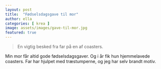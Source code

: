 ```yaml
---
layout: post
title:  "Fødselsdagsgave til mor"
author: ella
categories: [ krea ]
image: assets/images/gave-til-mor.jpg
featured: true
---
```


> En vigtig besked fra far på en af coasters.

Min mor får altid gode fødselsdagsgaver. Og i år fik hun hjemmelavede coasters. Far har hjulpet med træstumperne, og jeg har selv brandt motiv.
